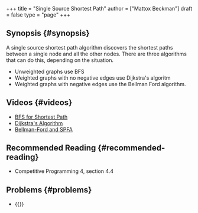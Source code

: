 +++
title = "Single Source Shortest Path"
author = ["Mattox Beckman"]
draft = false
type = "page"
+++

## Synopsis {#synopsis}

A single source shortest path algorithm discovers the shortest paths
between a single node and all the other nodes.  There are three algorithms
that can do this, depending on the situation.

-   Unweighted graphs use BFS
-   Weighted graphs with no negative edges use Dijkstra's algoritm
-   Weighted graphs with negative edges use the Bellman Ford algorithm.


## Videos {#videos}

-   [BFS for Shortest Path](/videos/bfs-shortest-path)
-   [Dijkstra's Algorithm](/videos/dijkstra-shortest-path)
-   [Bellman-Ford and SPFA](/videos/bellman-ford-and-spfa)


## Recommended Reading {#recommended-reading}

-   Competitive Programming 4, section 4.4


## Problems {#problems}

-   {{<UVa id="370" name="429 - Word Transformation" >}}
